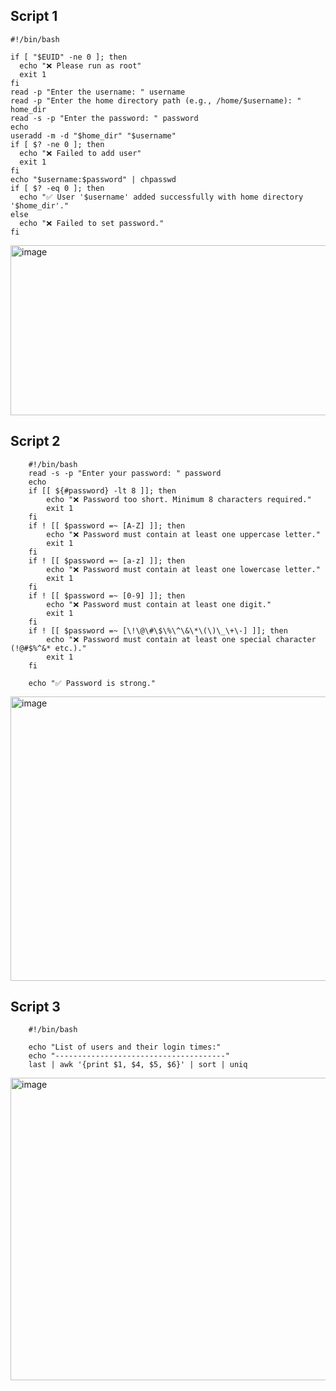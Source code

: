 ## Script 1
    #!/bin/bash
    
    if [ "$EUID" -ne 0 ]; then
      echo "❌ Please run as root"
      exit 1
    fi
    read -p "Enter the username: " username
    read -p "Enter the home directory path (e.g., /home/$username): " home_dir
    read -s -p "Enter the password: " password
    echo
    useradd -m -d "$home_dir" "$username"
    if [ $? -ne 0 ]; then
      echo "❌ Failed to add user"
      exit 1
    fi
    echo "$username:$password" | chpasswd
    if [ $? -eq 0 ]; then
      echo "✅ User '$username' added successfully with home directory '$home_dir'."
    else
      echo "❌ Failed to set password."
    fi

<img width="772" height="272" alt="image" src="https://github.com/user-attachments/assets/517a2008-0e80-46c0-9201-256e1bb55464" />

## Script 2

        #!/bin/bash
        read -s -p "Enter your password: " password
        echo
        if [[ ${#password} -lt 8 ]]; then
            echo "❌ Password too short. Minimum 8 characters required."
            exit 1
        fi
        if ! [[ $password =~ [A-Z] ]]; then
            echo "❌ Password must contain at least one uppercase letter."
            exit 1
        fi
        if ! [[ $password =~ [a-z] ]]; then
            echo "❌ Password must contain at least one lowercase letter."
            exit 1
        fi
        if ! [[ $password =~ [0-9] ]]; then
            echo "❌ Password must contain at least one digit."
            exit 1
        fi
        if ! [[ $password =~ [\!\@\#\$\%\^\&\*\(\)\_\+\-] ]]; then
            echo "❌ Password must contain at least one special character (!@#$%^&* etc.)."
            exit 1
        fi
        
        echo "✅ Password is strong."

<img width="711" height="455" alt="image" src="https://github.com/user-attachments/assets/38211e50-2187-4ac5-9131-7b39f32ed674" />

## Script 3

        #!/bin/bash
        
        echo "List of users and their login times:"
        echo "--------------------------------------"
        last | awk '{print $1, $4, $5, $6}' | sort | uniq

<img width="523" height="484" alt="image" src="https://github.com/user-attachments/assets/002067d7-e44d-4488-9712-d6938c23ff80" />


  
